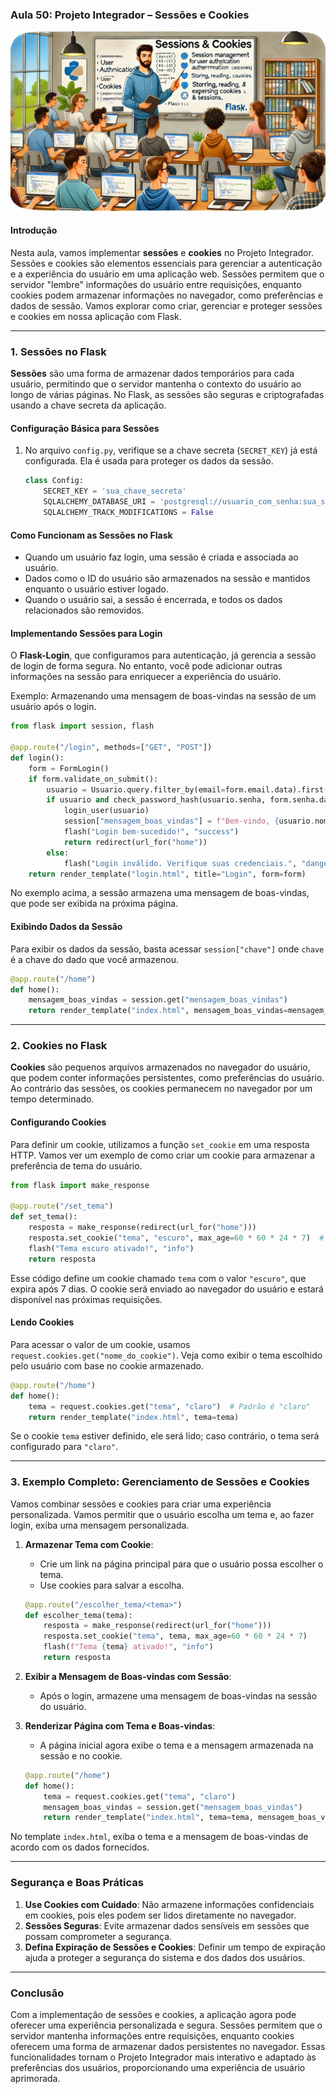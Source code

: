 ### Aula 50: Projeto Integrador – Sessões e Cookies
![](./assets/50.jpeg)
#### Introdução

Nesta aula, vamos implementar **sessões** e **cookies** no Projeto Integrador. Sessões e cookies são elementos essenciais para gerenciar a autenticação e a experiência do usuário em uma aplicação web. Sessões permitem que o servidor "lembre" informações do usuário entre requisições, enquanto cookies podem armazenar informações no navegador, como preferências e dados de sessão. Vamos explorar como criar, gerenciar e proteger sessões e cookies em nossa aplicação com Flask.

---

### 1. Sessões no Flask

**Sessões** são uma forma de armazenar dados temporários para cada usuário, permitindo que o servidor mantenha o contexto do usuário ao longo de várias páginas. No Flask, as sessões são seguras e criptografadas usando a chave secreta da aplicação.

#### Configuração Básica para Sessões

1. No arquivo `config.py`, verifique se a chave secreta (`SECRET_KEY`) já está configurada. Ela é usada para proteger os dados da sessão.

   ```python
   class Config:
       SECRET_KEY = 'sua_chave_secreta'
       SQLALCHEMY_DATABASE_URI = 'postgresql://usuario_com_senha:sua_senha@localhost/projeto_integrador'
       SQLALCHEMY_TRACK_MODIFICATIONS = False
   ```

#### Como Funcionam as Sessões no Flask

- Quando um usuário faz login, uma sessão é criada e associada ao usuário.
- Dados como o ID do usuário são armazenados na sessão e mantidos enquanto o usuário estiver logado.
- Quando o usuário sai, a sessão é encerrada, e todos os dados relacionados são removidos.

#### Implementando Sessões para Login

O **Flask-Login**, que configuramos para autenticação, já gerencia a sessão de login de forma segura. No entanto, você pode adicionar outras informações na sessão para enriquecer a experiência do usuário.

Exemplo: Armazenando uma mensagem de boas-vindas na sessão de um usuário após o login.

```python
from flask import session, flash

@app.route("/login", methods=["GET", "POST"])
def login():
    form = FormLogin()
    if form.validate_on_submit():
        usuario = Usuario.query.filter_by(email=form.email.data).first()
        if usuario and check_password_hash(usuario.senha, form.senha.data):
            login_user(usuario)
            session["mensagem_boas_vindas"] = f"Bem-vindo, {usuario.nome}!"
            flash("Login bem-sucedido!", "success")
            return redirect(url_for("home"))
        else:
            flash("Login inválido. Verifique suas credenciais.", "danger")
    return render_template("login.html", title="Login", form=form)
```

No exemplo acima, a sessão armazena uma mensagem de boas-vindas, que pode ser exibida na próxima página.

#### Exibindo Dados da Sessão

Para exibir os dados da sessão, basta acessar `session["chave"]` onde `chave` é a chave do dado que você armazenou.

```python
@app.route("/home")
def home():
    mensagem_boas_vindas = session.get("mensagem_boas_vindas")
    return render_template("index.html", mensagem_boas_vindas=mensagem_boas_vindas)
```

---

### 2. Cookies no Flask

**Cookies** são pequenos arquivos armazenados no navegador do usuário, que podem conter informações persistentes, como preferências do usuário. Ao contrário das sessões, os cookies permanecem no navegador por um tempo determinado.

#### Configurando Cookies

Para definir um cookie, utilizamos a função `set_cookie` em uma resposta HTTP. Vamos ver um exemplo de como criar um cookie para armazenar a preferência de tema do usuário.

```python
from flask import make_response

@app.route("/set_tema")
def set_tema():
    resposta = make_response(redirect(url_for("home")))
    resposta.set_cookie("tema", "escuro", max_age=60 * 60 * 24 * 7)  # Expira em 7 dias
    flash("Tema escuro ativado!", "info")
    return resposta
```

Esse código define um cookie chamado `tema` com o valor `"escuro"`, que expira após 7 dias. O cookie será enviado ao navegador do usuário e estará disponível nas próximas requisições.

#### Lendo Cookies

Para acessar o valor de um cookie, usamos `request.cookies.get("nome_do_cookie")`. Veja como exibir o tema escolhido pelo usuário com base no cookie armazenado.

```python
@app.route("/home")
def home():
    tema = request.cookies.get("tema", "claro")  # Padrão é "claro"
    return render_template("index.html", tema=tema)
```

Se o cookie `tema` estiver definido, ele será lido; caso contrário, o tema será configurado para `"claro"`.

---

### 3. Exemplo Completo: Gerenciamento de Sessões e Cookies

Vamos combinar sessões e cookies para criar uma experiência personalizada. Vamos permitir que o usuário escolha um tema e, ao fazer login, exiba uma mensagem personalizada.

1. **Armazenar Tema com Cookie**:
   - Crie um link na página principal para que o usuário possa escolher o tema.
   - Use cookies para salvar a escolha.

   ```python
   @app.route("/escolher_tema/<tema>")
   def escolher_tema(tema):
       resposta = make_response(redirect(url_for("home")))
       resposta.set_cookie("tema", tema, max_age=60 * 60 * 24 * 7)
       flash(f"Tema {tema} ativado!", "info")
       return resposta
   ```

2. **Exibir a Mensagem de Boas-vindas com Sessão**:
   - Após o login, armazene uma mensagem de boas-vindas na sessão do usuário.

3. **Renderizar Página com Tema e Boas-vindas**:
   - A página inicial agora exibe o tema e a mensagem armazenada na sessão e no cookie.

   ```python
   @app.route("/home")
   def home():
       tema = request.cookies.get("tema", "claro")
       mensagem_boas_vindas = session.get("mensagem_boas_vindas")
       return render_template("index.html", tema=tema, mensagem_boas_vindas=mensagem_boas_vindas)
   ```

No template `index.html`, exiba o tema e a mensagem de boas-vindas de acordo com os dados fornecidos.

---

### Segurança e Boas Práticas

1. **Use Cookies com Cuidado**: Não armazene informações confidenciais em cookies, pois eles podem ser lidos diretamente no navegador.
2. **Sessões Seguras**: Evite armazenar dados sensíveis em sessões que possam comprometer a segurança.
3. **Defina Expiração de Sessões e Cookies**: Definir um tempo de expiração ajuda a proteger a segurança do sistema e dos dados dos usuários.

---

### Conclusão

Com a implementação de sessões e cookies, a aplicação agora pode oferecer uma experiência personalizada e segura. Sessões permitem que o servidor mantenha informações entre requisições, enquanto cookies oferecem uma forma de armazenar dados persistentes no navegador. Essas funcionalidades tornam o Projeto Integrador mais interativo e adaptado às preferências dos usuários, proporcionando uma experiência de usuário aprimorada.